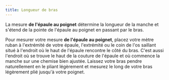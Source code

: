 ```yaml
---
title: Longueur de bras
---
```


La mesure **de l'épaule au poignet** détermine la longueur de la manche et s'étend de la pointe de l'épaule au poignet en passant par le bras.

Pour mesurer votre mesure **de l'épaule au poignet**, placez votre mètre ruban à l'extrémité de votre épaule, l'extrémité ou le coin de l'os saillant situé à l'endroit où le haut de l'épaule rencontre le côté du bras. C'est aussi l'endroit où se trouve le haut de la couture de l'épaule et où commence la manche sur une chemise bien ajustée. Laissez votre bras pendre naturellement en le pliant légèrement et mesurez le long de votre bras légèrement plié jusqu'à votre poignet.
